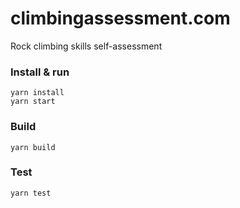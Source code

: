 # climbingassessment.com

Rock climbing skills self-assessment

### Install & run

```
yarn install
yarn start
```

### Build

```
yarn build
```

### Test

```
yarn test
```
